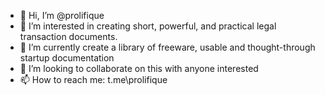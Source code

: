- 👋 Hi, I’m @prolifique
- 👀 I’m interested in creating short, powerful, and practical legal transaction documents.
- 🌱 I’m currently create a library of freeware, usable and thought-through startup documentation
- 💞️ I’m looking to collaborate on this with anyone interested
- 📫 How to reach me: t.me\prolifique

<!---
prolifique/prolifique is a ✨ special ✨ repository because its `README.md` (this file) appears on your GitHub profile.
You can click the Preview link to take a look at your changes.
--->
